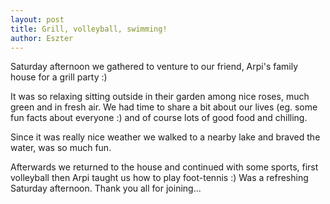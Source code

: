 ```yaml
---
layout: post
title: Grill, volleyball, swimming!
author: Eszter
---
```


Saturday afternoon we gathered to venture to our friend, Arpi's family
house for a grill party :)

It was so relaxing sitting outside in their garden among nice roses,
much green and in fresh air.  We had time to share a bit about our lives
(eg. some fun facts about everyone :) and of course lots of good food
and chilling.

Since it was really nice weather we walked to a nearby lake and braved
the water, was so much fun.

Afterwards we returned to the house and continued with some sports,
first volleyball then Arpi taught us how to play foot-tennis :) Was a
refreshing Saturday afternoon. Thank you all for joining...
